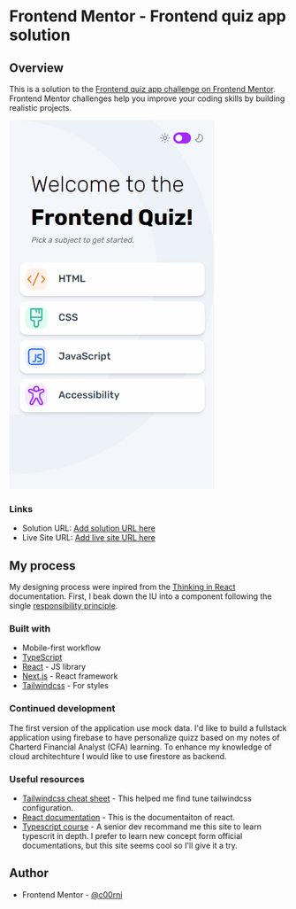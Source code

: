 # Frontend Mentor - Frontend quiz app solution

## Overview

This is a solution to the [Frontend quiz app challenge on Frontend Mentor](https://www.frontendmentor.io/challenges/frontend-quiz-app-BE7xkzXQnU). Frontend Mentor challenges help you improve your coding skills by building realistic projects.

![Gif of the app](./play.gif)

### Links

- Solution URL: [Add solution URL here](https://your-solution-url.com)
- Live Site URL: [Add live site URL here](https://your-live-site-url.com)

## My process

My designing process were inpired from the [Thinking in React](https://react.dev/learn/thinking-in-react) documentation. First, I beak down the IU into a component
following the single [responsibility principle](https://en.wikipedia.org/wiki/Single_responsibility_principle).

### Built with

- Mobile-first workflow
- [TypeScript](https://www.typescriptlang.org/)
- [React](https://reactjs.org/) - JS library
- [Next.js](https://nextjs.org/) - React framework
- [Tailwindcss](https://tailwindcss.com/) - For styles

### Continued development

The first version of the application use mock data. I'd like to build a fullstack application using firebase to have personalize quizz based on my notes of Charterd Financial Analyst (CFA) learning. To enhance my knowledge
of cloud architechture I would like to use firestore as backend.

### Useful resources

- [Tailwindcss cheat sheet](https://nerdcave.com/tailwind-cheat-sheet) - This helped me find tune tailwindcss configuration.
- [React documentation](https://react.dev/learn/thinking-in-react) - This is the documentaiton of react.
- [Typescript course](https://www.codecademy.com/learn/learn-typescript) - A senior dev recommand me this site to learn typescrit in depth. I prefer to learn new concept form official documentations, but this site seems cool so I'll give it a try.

## Author

- Frontend Mentor - [@c00rni](https://www.frontendmentor.io/profile/c00rni)
